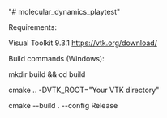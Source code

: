 "# molecular_dynamics_playtest" 

Requirements:

Visual Toolkit 9.3.1 https://vtk.org/download/


Build commands (Windows):

mkdir build && cd build

cmake .. -DVTK_ROOT="Your VTK directory"

cmake --build . --config Release


